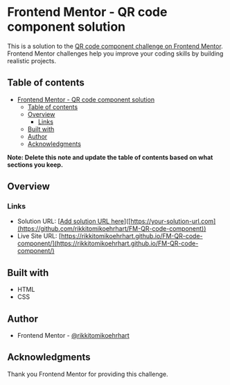 # Frontend Mentor - QR code component solution

This is a solution to the [QR code component challenge on Frontend Mentor](https://www.frontendmentor.io/challenges/qr-code-component-iux_sIO_H). Frontend Mentor challenges help you improve your coding skills by building realistic projects. 

## Table of contents

- [Frontend Mentor - QR code component solution](#frontend-mentor---qr-code-component-solution)
  - [Table of contents](#table-of-contents)
  - [Overview](#overview)
    - [Links](#links)
  - [Built with](#built-with)
  - [Author](#author)
  - [Acknowledgments](#acknowledgments)

**Note: Delete this note and update the table of contents based on what sections you keep.**

## Overview


### Links

- Solution URL: [[Add solution URL here](https://github.com/rikkitomikoehrhart/FM-QR-code-component)]([https://your-solution-url.com](https://github.com/rikkitomikoehrhart/FM-QR-code-component))
- Live Site URL: [https://rikkitomikoehrhart.github.io/FM-QR-code-component/](https://rikkitomikoehrhart.github.io/FM-QR-code-component/)

## Built with

- HTML
- CSS 


## Author

- Frontend Mentor - [@rikkitomikoehrhart](https://www.frontendmentor.io/profile/rikkitomikoehrhart)

## Acknowledgments

Thank you Frontend Mentor for providing this challenge.

